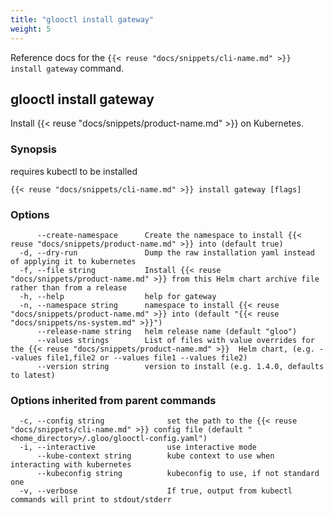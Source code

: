 ```yaml
---
title: "glooctl install gateway"
weight: 5
---
```


Reference docs for the `{{< reuse "docs/snippets/cli-name.md" >}} install gateway` command.

## glooctl install gateway

Install {{< reuse "docs/snippets/product-name.md" >}} on Kubernetes.

### Synopsis

requires kubectl to be installed

```
{{< reuse "docs/snippets/cli-name.md" >}} install gateway [flags]
```

### Options

```
      --create-namespace      Create the namespace to install {{< reuse "docs/snippets/product-name.md" >}} into (default true)
  -d, --dry-run               Dump the raw installation yaml instead of applying it to kubernetes
  -f, --file string           Install {{< reuse "docs/snippets/product-name.md" >}} from this Helm chart archive file rather than from a release
  -h, --help                  help for gateway
  -n, --namespace string      namespace to install {{< reuse "docs/snippets/product-name.md" >}} into (default "{{< reuse "docs/snippets/ns-system.md" >}}")
      --release-name string   helm release name (default "gloo")
      --values strings        List of files with value overrides for the {{< reuse "docs/snippets/product-name.md" >}}  Helm chart, (e.g. --values file1,file2 or --values file1 --values file2)
      --version string        version to install (e.g. 1.4.0, defaults to latest)
```

### Options inherited from parent commands

```
  -c, --config string              set the path to the {{< reuse "docs/snippets/cli-name.md" >}} config file (default "<home_directory>/.gloo/glooctl-config.yaml")
  -i, --interactive                use interactive mode
      --kube-context string        kube context to use when interacting with kubernetes
      --kubeconfig string          kubeconfig to use, if not standard one
  -v, --verbose                    If true, output from kubectl commands will print to stdout/stderr
```


